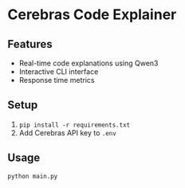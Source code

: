 # Cerebras Code Explainer

## Features
- Real-time code explanations using Qwen3
- Interactive CLI interface
- Response time metrics

## Setup
1. `pip install -r requirements.txt`
2. Add Cerebras API key to `.env`

## Usage
```bash
python main.py
